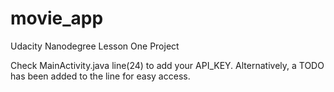 # movie_app
Udacity Nanodegree Lesson One Project


Check MainActivity.java line(24) to add your API_KEY. Alternatively, a TODO has been added to the line for easy access.

